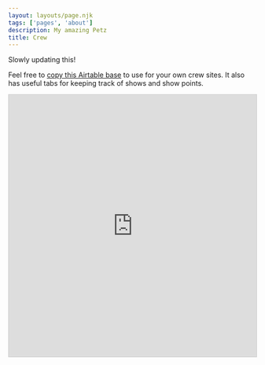 ```yaml
---
layout: layouts/page.njk
tags: ['pages', 'about']
description: My amazing Petz
title: Crew
---
```

Slowly updating this!

Feel free to [copy this Airtable base](https://airtable.com/shr0E9OZVuOGAmdtZ/tblg1TSKk13sne5nA/viww96t7IsnTjqRx6?blocks=hide) to use for your own crew sites. It also has useful tabs for keeping track of shows and show points.


<iframe class="airtable-embed" src="https://airtable.com/embed/shryymiuo0DnCVaAJ?backgroundColor=green&viewControls=on" frameborder="0" onmousewheel="" width="100%" height="533" style="background: transparent; border: 1px solid #ccc;"></iframe>